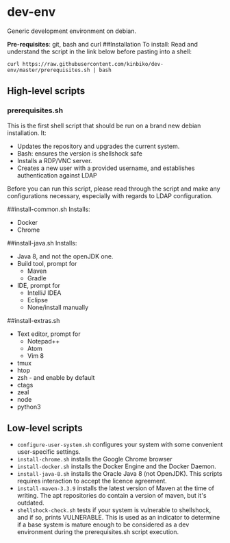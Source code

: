 # dev-env
Generic development environment on debian.

__Pre-requisites__: git, bash and curl
##Installation To install:
Read and understand the script in the link below before pasting into a shell:

`curl https://raw.githubusercontent.com/kinbiko/dev-env/master/prerequisites.sh | bash`

## High-level scripts

### prerequisites.sh
This is the first shell script that should be run on a brand new debian installation.
It:
- Updates the repository and upgrades the current system.
- Bash: ensures the version is shellshock safe
- Installs a RDP/VNC server.
- Creates a new user with a provided username, and establishes authentication against LDAP

Before you can run this script, please read through the script and make any configurations necessary,
especially with regards to LDAP configuration.

##install-common.sh
Installs:
- Docker
- Chrome

##install-java.sh
Installs:
- Java 8, and not the openJDK one.
- Build tool, prompt for
    - Maven
    - Gradle
- IDE, prompt for
    - IntelliJ IDEA
    - Eclipse
    - None/install manually

##install-extras.sh
- Text editor, prompt for
    - Notepad++
    - Atom
    - Vim 8
- tmux
- htop
- zsh - and enable by default
- ctags
- zeal
- node
- python3

## Low-level scripts
- `configure-user-system.sh` configures your system with some convenient user-specific settings.
- `install-chrome.sh` installs the Google Chrome browser
- `install-docker.sh` installs the Docker Engine and the Docker Daemon.
- `install-java-8.sh` installs the Oracle Java 8 (not OpenJDK). This scripts requires interaction to accept the licence agreement.
- `install-maven-3.3.9` installs the latest version of Maven at the time of writing. The apt repositories do contain a version of maven, but it's outdated.
- `shellshock-check.sh` tests if your system is vulnerable to shellshock, and if so, prints VULNERABLE.
  This is used as an indicator to determine if a base system is mature enough to be considered as a dev environment during the prerequisites.sh script execution.

